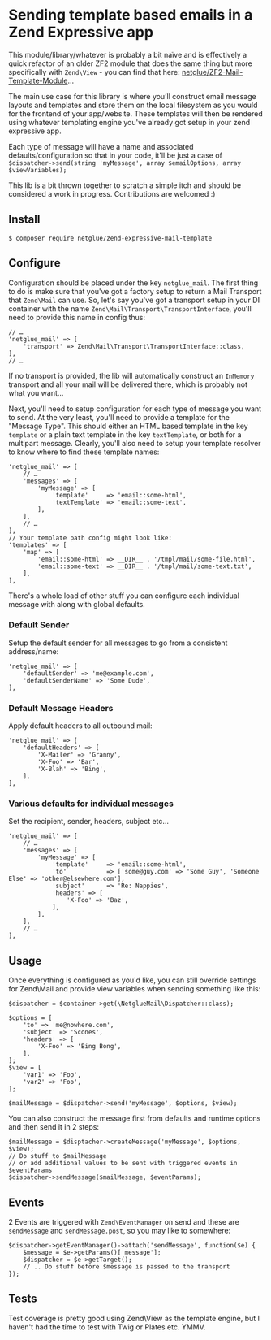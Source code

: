 # Sending template based emails in a Zend Expressive app

This module/library/whatever is probably a bit naïve and is effectively a quick refactor of an older ZF2 module that does the same thing but more specifically with `Zend\View` - you can find that here: [netglue/ZF2-Mail-Template-Module](https://github.com/netglue/ZF2-Mail-Template-Module)…

The main use case for this library is where you’ll construct email message layouts and templates and store them on the local filesystem as you would for the frontend of your app/website. These templates will then be rendered using whatever templating engine you've already got setup in your zend expressive app.

Each type of message will have a name and associated defaults/configuration so that in your code, it'll be just a case of `$dispatcher->send(string 'myMessage', array $emailOptions, array $viewVariables);`

This lib is a bit thrown together to scratch a simple itch and should be considered a work in progress. Contributions are welcomed :)

## Install

    $ composer require netglue/zend-expressive-mail-template

## Configure

Configuration should be placed under the key `netglue_mail`. The first thing to do is make sure that you've got a factory setup to return a Mail Transport that `Zend\Mail` can use. So, let's say you've got a transport setup in your DI container with the name `Zend\Mail\Transport\TransportInterface`, you'll need to provide this name in config thus:

    // …
    'netglue_mail' => [
        'transport' => Zend\Mail\Transport\TransportInterface::class,
    ],
    // …

If no transport is provided, the lib will automatically construct an `InMemory` transport and all your mail will be delivered there, which is probably not what you want…

Next, you'll need to setup configuration for each type of message you want to send. At the very least, you'll need to provide a template for the "Message Type". This should either an HTML based template in the key `template` or a plain text template in the key `textTemplate`, or both for a multipart message. Clearly, you'll also need to setup your template resolver to know where to find these template names:
    
    'netglue_mail' => [
        // …
        'messages' => [
            'myMessage' => [
                'template'     => 'email::some-html',
                'textTemplate' => 'email::some-text',
            ],
        ],
        // …
    ],
    // Your template path config might look like:
    'templates' => [
        'map' => [
            'email::some-html' => __DIR__ . '/tmpl/mail/some-file.html',
            'email::some-text' => __DIR__ . '/tmpl/mail/some-text.txt',
        ],
    ],

There's a whole load of other stuff you can configure each individual message with along with global defaults. 

### Default Sender

Setup the default sender for all messages to go from a consistent address/name:
    
    'netglue_mail' => [
        'defaultSender' => 'me@example.com',
        'defaultSenderName' => 'Some Dude',
    ],

### Default Message Headers

Apply default headers to all outbound mail:
    
    'netglue_mail' => [
        'defaultHeaders' => [
            'X-Mailer' => 'Granny',
            'X-Foo' => 'Bar',
            'X-Blah' => 'Bing',
        ],
    ],

### Various defaults for individual messages

Set the recipient, sender, headers, subject etc…
    
    'netglue_mail' => [
        // …
        'messages' => [
            'myMessage' => [
                'template'     => 'email::some-html',
                'to'           => ['some@guy.com' => 'Some Guy', 'Someone Else' => 'other@elsewhere.com'],
                'subject'      => 'Re: Nappies',
                'headers' => [
                    'X-Foo' => 'Baz',
                ],
            ],
        ],
        // …
    ],
    

## Usage

Once everything is configured as you'd like, you can still override settings for Zend\Mail and provide view variables when sending something like this:
    
    $dispatcher = $container->get(\NetglueMail\Dispatcher::class);
    
    $options = [
        'to' => 'me@nowhere.com',
        'subject' => 'Scones',
        'headers' => [
            'X-Foo' => 'Bing Bong',
        ],
    ];
    $view = [
        'var1' => 'Foo',
        'var2' => 'Foo',
    ];
    
    $mailMessage = $dispatcher->send('myMessage', $options, $view);

You can also construct the message first from defaults and runtime options and then send it in 2 steps:

    $mailMessage = $disptacher->createMessage('myMessage', $options, $view);
    // Do stuff to $mailMessage
    // or add additional values to be sent with triggered events in $eventParams
    $dispatcher->sendMessage($mailMessage, $eventParams);
    
## Events

2 Events are triggered with `Zend\EventManager` on send and these are `sendMessage` and `sendMessage.post`, so you may like to somewhere:

    $dispatcher->getEventManager()->attach('sendMessage', function($e) {
        $message = $e->getParams()['message'];
        $dispatcher = $e->getTarget();
        // .. Do stuff before $message is passed to the transport
    });
    
## Tests

Test coverage is pretty good using Zend\View as the template engine, but I haven't had the time to test with Twig or Plates etc. YMMV.

